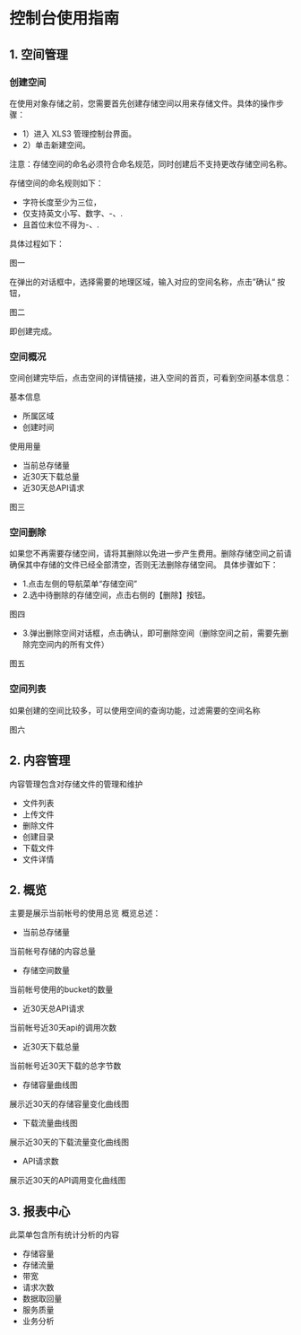 # 控制台使用指南
## 1. 空间管理
### 创建空间
   在使用对象存储之前，您需要首先创建存储空间以用来存储文件。具体的操作步骤：
   - 1）进入 XLS3 管理控制台界面。
   - 2）单击新建空间。
   
   注意：存储空间的命名必须符合命名规范，同时创建后不支持更改存储空间名称。
   
   存储空间的命名规则如下：
   - 字符长度至少为三位，
   - 仅支持英文小写、数字、-、.
   - 且首位末位不得为-、.
   
具体过程如下：

图一

在弹出的对话框中，选择需要的地理区域，输入对应的空间名称，点击”确认“ 按钮，

图二

即创建完成。

### 空间概况
空间创建完毕后，点击空间的详情链接，进入空间的首页，可看到空间基本信息：

基本信息
- 所属区域
- 创建时间

使用用量
- 当前总存储量 
- 近30天下载总量   
- 近30天总API请求
   
图三
### 空间删除

如果您不再需要存储空间，请将其删除以免进一步产生费用。删除存储空间之前请确保其中存储的文件已经全部清空，否则无法删除存储空间。
具体步骤如下：
- 1.点击左侧的导航菜单“存储空间”
- 2.选中待删除的存储空间，点击右侧的【删除】按钮。

图四
- 3.弹出删除空间对话框，点击确认，即可删除空间（删除空间之前，需要先删除完空间内的所有文件）

图五
### 空间列表
如果创建的空间比较多，可以使用空间的查询功能，过滤需要的空间名称

图六

## 2. 内容管理
   
  内容管理包含对存储文件的管理和维护
   - 文件列表
   - 上传文件
   - 删除文件
   - 创建目录
   - 下载文件
   - 文件详情

## 2. 概览
 
   主要是展示当前帐号的使用总览
   概览总述：
   - 当前总存储量 
   
   当前帐号存储的内容总量
   - 存储空间数量
   
   当前帐号使用的bucket的数量
   - 近30天总API请求
   
   当前帐号近30天api的调用次数
   - 近30天下载总量
   
   当前帐号近30天下载的总字节数
   
   - 存储容量曲线图
   
   展示近30天的存储容量变化曲线图
   - 下载流量曲线图
   
   展示近30天的下载流量变化曲线图
   - API请求数
   
   展示近30天的API调用变化曲线图
## 3. 报表中心
   此菜单包含所有统计分析的内容
   - 存储容量
   - 存储流量
   - 带宽
   - 请求次数
   - 数据取回量
   - 服务质量
   - 业务分析
